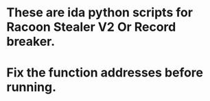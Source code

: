 # These are ida python scripts for Racoon Stealer V2 Or Record breaker.
# Fix the function addresses before running.

